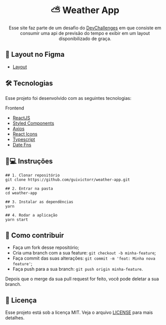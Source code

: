 <h1 align='center'>⛅ Weather App</h1>
<p align='center'>Esse site faz parte de um desafio do <a href="https://devchallenges.io/challenges/mM1UIenRhK808W8qmLWv">DevChallenges</a> em que consiste em consumir uma api de previsão do tempo e exibir em um layout disponibilizado de graça.</p>

## 💅 Layout no Figma
- [Layout](https://www.figma.com/file/5X3Ao3gEqZPqqKctP7riDF/weather-app)

## 🛠 Tecnologias

Esse projeto foi desenvolvido com as seguintes tecnologias:

Frontend
- [ReactJS](https://pt-br.reactjs.org)
- [Styled Components](styled-components.com/)
- [Axios](https://github.com/axios/axios)
- [React Icons](https://react-icons.github.io/react-icons/)
- [Typescript](typescriptlang.org/)
- [Date Fns](https://date-fns.org/)

## 📱💻 Instruções

```
## 1. Clonar repositório
git clone https://github.com/guivictorr/weather-app.git

## 2. Entrar na pasta
cd weather-app

## 3. Instalar as dependências
yarn

## 4. Rodar a aplicação
yarn start
```

## 🤔 Como contribuir

- Faça um fork desse repositório;
- Cria uma branch com a sua feature: `git checkout -b minha-feature`;
- Faça commit das suas alterações: `git commit -m 'feat: Minha nova feature'`;
- Faça push para a sua branch: `git push origin minha-feature`.

Depois que o merge da sua pull request for feito, você pode deletar a sua branch.

## 📝 Licença

Esse projeto está sob a licença MIT. Veja o arquivo [LICENSE](https://github.com/guivictorr/main/blob/master/LICENSE) para mais detalhes.
 
